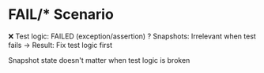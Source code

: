 # FAIL/* Scenario

❌ Test logic: FAILED (exception/assertion)
? Snapshots: Irrelevant when test fails
→ Result: Fix test logic first

Snapshot state doesn't matter when test logic is broken
